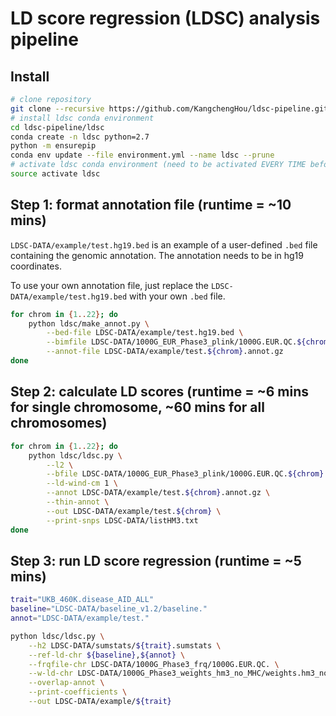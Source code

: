 # LD score regression (LDSC) analysis pipeline

## Install
```bash
# clone repository
git clone --recursive https://github.com/KangchengHou/ldsc-pipeline.git
# install ldsc conda environment
cd ldsc-pipeline/ldsc
conda create -n ldsc python=2.7
python -m ensurepip
conda env update --file environment.yml --name ldsc --prune
# activate ldsc conda environment (need to be activated EVERY TIME before running ldsc)
source activate ldsc
```

## Step 1: format annotation file (runtime = ~10 mins)
`LDSC-DATA/example/test.hg19.bed` is an example of a user-defined `.bed` file containing the genomic annotation. The annotation needs to be in hg19 coordinates.

To use your own annotation file, just replace the `LDSC-DATA/example/test.hg19.bed` with your own `.bed` file.

```bash
for chrom in {1..22}; do
    python ldsc/make_annot.py \
        --bed-file LDSC-DATA/example/test.hg19.bed \
        --bimfile LDSC-DATA/1000G_EUR_Phase3_plink/1000G.EUR.QC.${chrom}.bim \
        --annot-file LDSC-DATA/example/test.${chrom}.annot.gz
done
```

## Step 2: calculate LD scores (runtime = ~6 mins for single chromosome, ~60 mins for all chromosomes)

```bash
for chrom in {1..22}; do
    python ldsc/ldsc.py \
        --l2 \
        --bfile LDSC-DATA/1000G_EUR_Phase3_plink/1000G.EUR.QC.${chrom} \
        --ld-wind-cm 1 \
        --annot LDSC-DATA/example/test.${chrom}.annot.gz \
        --thin-annot \
        --out LDSC-DATA/example/test.${chrom} \
        --print-snps LDSC-DATA/listHM3.txt
done
```

## Step 3: run LD score regression (runtime = ~5 mins)
```bash
trait="UKB_460K.disease_AID_ALL"
baseline="LDSC-DATA/baseline_v1.2/baseline."
annot="LDSC-DATA/example/test."

python ldsc/ldsc.py \
    --h2 LDSC-DATA/sumstats/${trait}.sumstats \
    --ref-ld-chr ${baseline},${annot} \
    --frqfile-chr LDSC-DATA/1000G_Phase3_frq/1000G.EUR.QC. \
    --w-ld-chr LDSC-DATA/1000G_Phase3_weights_hm3_no_MHC/weights.hm3_noMHC. \
    --overlap-annot \
    --print-coefficients \
    --out LDSC-DATA/example/${trait}
```
